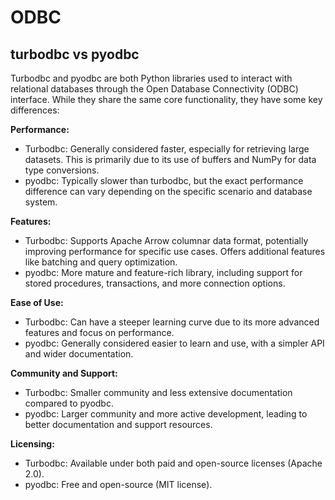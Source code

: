 # ODBC

##  turbodbc vs pyodbc
Turbodbc and pyodbc are both Python libraries used to interact with relational databases through the Open Database Connectivity (ODBC) interface. 
While they share the same core functionality, they have some key differences:

**Performance:**
- Turbodbc: Generally considered faster, especially for retrieving large datasets. This is primarily due to its use of buffers and NumPy for data type conversions.
- pyodbc: Typically slower than turbodbc, but the exact performance difference can vary depending on the specific scenario and database system.

**Features:**
- Turbodbc: Supports Apache Arrow columnar data format, potentially improving performance for specific use cases. Offers additional features like batching and query optimization.
- pyodbc: More mature and feature-rich library, including support for stored procedures, transactions, and more connection options.

**Ease of Use:**
- Turbodbc: Can have a steeper learning curve due to its more advanced features and focus on performance.
- pyodbc: Generally considered easier to learn and use, with a simpler API and wider documentation.

**Community and Support:**
- Turbodbc: Smaller community and less extensive documentation compared to pyodbc.
- pyodbc: Larger community and more active development, leading to better documentation and support resources.

**Licensing:**
- Turbodbc: Available under both paid and open-source licenses (Apache 2.0).
- pyodbc: Free and open-source (MIT license).
